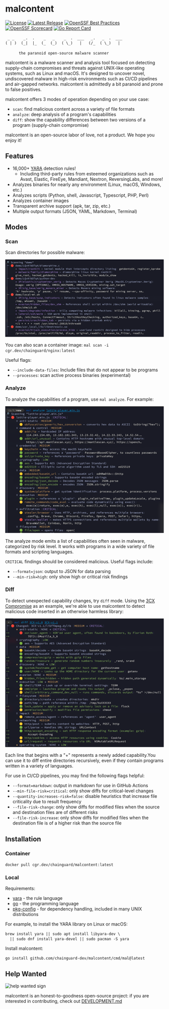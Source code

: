 # malcontent

[![License](https://img.shields.io/badge/License-Apache%202.0-blue.svg)](https://github.com/gojp/goreportcard/blob/master/LICENSE)
[![Latest Release](https://img.shields.io/github/v/release/chainguard-dev/malcontent?include_prereleases)](https://github.com/chainguard-dev/malcontent/releases/latest)
[![OpenSSF Best Practices](https://www.bestpractices.dev/projects/9633/badge)](https://www.bestpractices.dev/projects/9633)
[![OpenSSF Scorecard](https://api.scorecard.dev/projects/github.com/chainguard-dev/malcontent/badge)](https://scorecard.dev/viewer/?uri=github.com/chainguard-dev/malcontent)
[![Go Report Card](https://goreportcard.com/badge/chainguard-dev/malcontent)](https://goreportcard.com/report/chainguard-dev/malcontent)

```text
 _ _    _.  .    _   _    _  .  ___   _.   _  .  ___
( | )  (_|  |_  (_  (_)  ( \_)   |   (/_  ( \_)   |
  
      the paranoid open-source malware scanner
```

malcontent is a malware scanner and analysis tool focused on detecting supply-chain compromises and threats against UNIX-like operating systems, such as Linux and macOS. It's designed to uncover novel, undiscovered malware in high-risk environments such as CI/CD pipelines and air-gapped networks. malcontent is admittedly a bit paranoid and prone to false positives.

malcontent offers 3 modes of operation depending on your use case:

* `scan`: find malicious content across a variety of file formats
* `analyze`: deep analysis of a program's capabilities
* `diff`: show the capability differences between two versions of a program (supply-chain compromise)

malcontent is an open-source labor of love, not a product. We hope you enjoy it!

## Features

* 16,000+ [YARA](YARA) detection rules!
  * Including third-party rules from esteemed organizations such as Avast, Elastic, FireEye, Mandiant, Nextron, ReversingLabs, and more!
* Analyzes binaries for nearly any environment (Linux, macOS, Windows, etc.)
* Analyzes scripts (Python, shell, Javascript, Typescript, PHP, Perl)
* Analyzes container images
* Transparent archive support (apk, tar, zip, etc.)
* Multiple output formats (JSON, YAML, Markdown, Terminal)

## Modes

### Scan

Scan directories for possible malware:

![scan screenshot](./images/scan.png)

You can also scan a container image: `mal scan -i cgr.dev/chainguard/nginx:latest`

Useful flags:

* `--include-data-files`: Include files that do not appear to be programs
* `--processes`: scan active process binaries (experimental)

### Analyze

To analyze the capabilities of a program, use `mal analyze`. For example:

![analyze screenshot](./images/analyze.png)

The analyze mode emits a list of capabilities often seen in malware, categorized by risk level. It works with programs in a wide variety of file formats and scripting languages.

`CRITICAL` findings should be considered malicious. Useful flags include:

* `--format=json`: output to JSON for data parsing
* `--min-risk=high`: only show high or critical risk findings

### Diff

To detect unexpected capability changes, try `diff` mode. Using the [3CX Compromise](https://www.fortinet.com/blog/threat-research/3cx-desktop-app-compromised) as an example, we're able to use malcontent to detect malicious code inserted in an otherwise harmless library:

![diff screenshot](./images/diff.png)

Each line that begins with a "+" represents a newly added capability.You can use it to diff entire directories recursively, even if they contain programs written in a variety of languages.

For use in CI/CD pipelines, you may find the following flags helpful:

* `--format=markdown`: output in markdown for use in GitHub Actions
* `--min-file-risk=critical`: only show diffs for critical-level changes
* `--quantity-increases-risk=false`: disable heuristics that increase file criticality due to result frequency
* `--file-risk-change`: only show diffs for modified files when the source and destination files are of different risks
* `--file-risk-increase`: only show diffs for modified files when the destination file is of a higher risk than the source file

## Installation

### Container

`docker pull cgr.dev/chainguard/malcontent:latest`

### Local

Requirements:

* [yara](https://virustotal.github.io/yara/) - the rule language
* [go](https://go.dev/) - the programming language
* [pkg-config](https://www.freedesktop.org/wiki/Software/pkg-config/) - for dependency handling, included in many UNIX distributions

For example, to install the YARA library on Linux or macOS:

```shell
brew install yara || sudo apt install libyara-dev \
  || sudo dnf install yara-devel || sudo pacman -S yara
```

Install malcontent:

```shell
go install github.com/chainguard-dev/malcontent/cmd/mal@latest
```

## Help Wanted

![help wanted sign](./images/wanted.png)

malcontent is an honest-to-goodness open-source project: if you are interested in contributing, check out [DEVELOPMENT.md](DEVELOPMENT.md)
